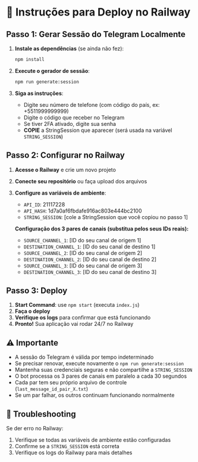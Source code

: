 # 🚀 Instruções para Deploy no Railway

## Passo 1: Gerar Sessão do Telegram Localmente

1. **Instale as dependências** (se ainda não fez):
   ```bash
   npm install
   ```

2. **Execute o gerador de sessão**:
   ```bash
   npm run generate:session
   ```

3. **Siga as instruções**:
   - Digite seu número de telefone (com código do país, ex: +5511999999999)
   - Digite o código que receber no Telegram
   - Se tiver 2FA ativado, digite sua senha
   - **COPIE** a StringSession que aparecer (será usada na variável `STRING_SESSION`)

## Passo 2: Configurar no Railway

1. **Acesse o Railway** e crie um novo projeto
2. **Conecte seu repositório** ou faça upload dos arquivos
3. **Configure as variáveis de ambiente**:
   - `API_ID`: 21117228
   - `API_HASH`: 1d7a0af6fbdafe916ac803e444bc2100
   - `STRING_SESSION`: [cole a StringSession que você copiou no passo 1]
   
   **Configuração dos 3 pares de canais (substitua pelos seus IDs reais):**
   - `SOURCE_CHANNEL_1`: [ID do seu canal de origem 1]
   - `DESTINATION_CHANNEL_1`: [ID do seu canal de destino 1]
   - `SOURCE_CHANNEL_2`: [ID do seu canal de origem 2]
   - `DESTINATION_CHANNEL_2`: [ID do seu canal de destino 2]
   - `SOURCE_CHANNEL_3`: [ID do seu canal de origem 3]
   - `DESTINATION_CHANNEL_3`: [ID do seu canal de destino 3]

## Passo 3: Deploy

1. **Start Command**: use `npm start` (executa `index.js`)
2. **Faça o deploy**
3. **Verifique os logs** para confirmar que está funcionando
4. **Pronto!** Sua aplicação vai rodar 24/7 no Railway

## ⚠️ Importante

- A sessão do Telegram é válida por tempo indeterminado
- Se precisar renovar, execute novamente o `npm run generate:session`
- Mantenha suas credenciais seguras e não compartilhe a `STRING_SESSION`
- O bot processa os 3 pares de canais em paralelo a cada 30 segundos
- Cada par tem seu próprio arquivo de controle (`last_message_id_pair_X.txt`)
- Se um par falhar, os outros continuam funcionando normalmente

## 🔧 Troubleshooting

Se der erro no Railway:
1. Verifique se todas as variáveis de ambiente estão configuradas
2. Confirme se a `STRING_SESSION` está correta
3. Verifique os logs do Railway para mais detalhes
